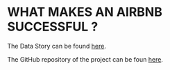 # WHAT MAKES AN AIRBNB SUCCESSFUL ?

The Data Story can be found [here](https://vonalven.github.io).

The GitHub repository of the project can be foun [here](https://github.com/vonalven/airbnb_ada_project).
